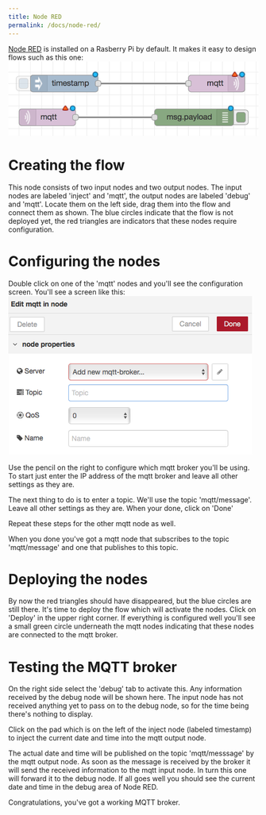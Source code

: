 ```yaml
---
title: Node RED
permalink: /docs/node-red/
---
```

[Node RED](https://nodered.org) is installed on a Rasberry Pi by default.
It makes it easy to design flows such as this one:
![](/img/Node-RED/Node-RED___node-red_marcoach_nl.png)

# Creating the flow
This node consists of two input nodes and two output nodes. The input nodes are labeled 'inject' and 'mqtt', the output nodes are labeled 'debug' and 'mqtt'.
Locate them on the left side, drag them into the flow and connect them as shown.
The blue circles indicate that the flow is not deployed yet, the red triangles are indicators that these nodes require configuration.

# Configuring the nodes
Double click on one of the 'mqtt' nodes and you'll see the configuration screen. You'll see a screen like this: ![](/img/Node-RED/Node-RED__mqtt-node.png)

Use the pencil on the right to configure which mqtt broker you'll be using. To start just enter the IP address of the mqtt broker and leave all other settings as they are.

The next thing to do is to enter a topic. We'll use the topic 'mqtt/message'. Leave all other settings as they are. When your done, click on 'Done'

Repeat these steps for the other mqtt node as well.

When you done you've got a mqtt node that subscribes to the topic 'mqtt/message' and one that publishes to this topic.

# Deploying the nodes
By now the red triangles should have disappeared, but the blue circles are still there. It's time to deploy the flow which will activate the nodes.
Click on 'Deploy' in the upper right corner. If everything is configured well you'll see a small green circle underneath the mqtt nodes indicating that these nodes are connected to the mqtt broker.

# Testing the MQTT broker
On the right side select the 'debug' tab to activate this. Any information received by the debug node will be shown here.
The input node has not received anything yet to pass on to the debug node, so for the time being there's nothing to display.

Click on the pad which is on the left of the inject node (labeled timestamp) to inject the current date and time into the mqtt output node.

The actual date and time will be published on the topic 'mqtt/messsage' by the mqtt output node.
As soon as the message is received by the broker it will send the received information to the mqtt input node.
In turn this one will forward it to the debug node. If all goes well you should see the current date and time in the debug area of Node RED.

Congratulations, you've got a working MQTT broker.